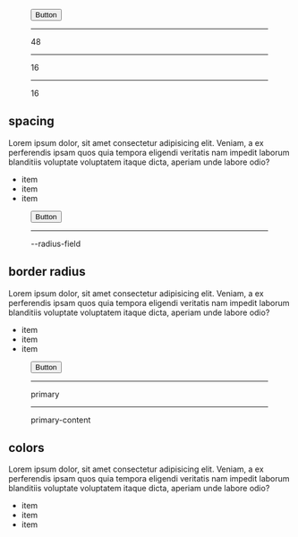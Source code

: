 



<div class="grid gap-4 xl:grid-cols-2 lg:gap-10 mb-20 mt-10">
  <figure class={figure}>
    <div class="relative">
      <button class="btn btn-primary">Button</button>
      <!-- <div
        class={`${indicatorBox} start-full top-0 h-full w-12 rounded-e-lg border-s-0`}>
        <div class={`${item} indicator-middle indicator-end`}>48</div>
      </div> -->
      <div
        class={`${indicator} start-full top-0 h-full w-12 translate-x-2 flex-row border-s`}>
        <hr class={`${line} h-px w-full border-s`} />
        <div class={`${item} indicator-middle indicator-end`}>48</div>
      </div>
      <!-- <div
        class={`${indicatorBox} -bottom-full start-0 h-12 w-full rounded-b-lg border-t-0`}>
        <div class={`${item} indicator-center indicator-bottom`}>16</div>
      </div> -->
      <div
        class={`${indicator} -bottom-full start-0 h-12 w-4 translate-y-2 flex-col border-t`}>
        <hr class={`${line} h-full w-px border-s`} />
        <div class={`${item} indicator-center indicator-bottom`}>16</div>
      </div>
      <div
        class={`${indicator} -bottom-full end-0 h-12 w-4 translate-y-2 flex-col border-t`}>
        <hr class={`${line} h-full w-px border-s`} />
        <div class={`${item} indicator-center indicator-bottom`}>16</div>
      </div>
    </div>
  </figure>
  <div class="flex flex-col justify-end gap-2">
    <h2 class="text-2xl font-black">spacing</h2>
    <p>
      Lorem ipsum dolor, sit amet consectetur adipisicing elit. Veniam, a ex perferendis ipsam quos
      quia tempora eligendi veritatis nam impedit laborum blanditiis voluptate voluptatem itaque
      dicta, aperiam unde labore odio?
    </p>
    <ul>
      <li>item</li>
      <li>item</li>
      <li>item</li>
    </ul>
  </div>
  <figure class={figure}>
    <div class="relative">
      <button class="btn btn-primary">Button</button>
      <div
        class={`${indicator} -start-1 top-1/2 h-12 w-4 translate-y-2 flex-col`}>
        <div class={circle}>
        </div>
        <hr class={`${line} h-full w-px border-s`} />
        <div class={`${item} indicator-center indicator-bottom`}>
          --radius-field
        </div>
      </div>
    </div>
  </figure>
  <div class="flex flex-col justify-end gap-2">
    <h2 class="text-2xl font-black">border radius</h2>
    <p>
      Lorem ipsum dolor, sit amet consectetur adipisicing elit. Veniam, a ex perferendis ipsam quos
      quia tempora eligendi veritatis nam impedit laborum blanditiis voluptate voluptatem itaque
      dicta, aperiam unde labore odio?
    </p>
    <ul>
      <li>item</li>
      <li>item</li>
      <li>item</li>
    </ul>
  </div>

  <figure class={figure}>
    <div class="relative">
      <button class="btn btn-primary">Button</button>
      <div
        class={`${indicator} start-1 top-1/3 h-16 w-4 translate-y-2 flex-col`}>
        <div class={circle}>
        </div>
        <hr class={`${line} h-full w-px border-s`} />
        <div class={`${item} indicator-center indicator-bottom`}>
          primary
        </div>
      </div>
      <div
        class={`${indicator} -top-7 end-4 h-16 w-4 flex-col`}>
        <hr class={`${line} h-full w-px border-s`} />
        <div class={circle}>
        </div>
        <div class={`${item} indicator-center indicator-top`}>
          primary-content
        </div>
      </div>
    </div>
  </figure>
  <div class="flex flex-col justify-end gap-2">
    <h2 class="text-2xl font-black">colors</h2>
    <p>
      Lorem ipsum dolor, sit amet consectetur adipisicing elit. Veniam, a ex perferendis ipsam quos
      quia tempora eligendi veritatis nam impedit laborum blanditiis voluptate voluptatem itaque
      dicta, aperiam unde labore odio?
    </p>
    <ul>
      <li>item</li>
      <li>item</li>
      <li>item</li>
    </ul>
  </div>
</div>
